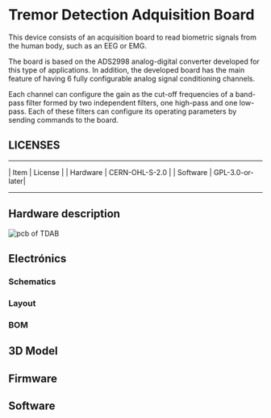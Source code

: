 # Tremor Detection Adquisition Board

This device consists of an acquisition board to read biometric signals from the human body, such as an EEG or EMG.

The board is based on the ADS2998 analog-digital converter developed for this type of applications. In addition, the developed board has the main feature of having 6 fully configurable analog signal conditioning channels.

Each channel can configure the gain as the cut-off frequencies of a band-pass filter formed by two independent filters, one high-pass and one low-pass. Each of these filters can configure its operating parameters by sending commands to the board.


## LICENSES

------------
| Item     | License 	|
| Hardware | CERN-OHL-S-2.0 |
| Software | GPL-3.0-or-later|

------------

## Hardware description

![pcb of TDAB ](https://github.com/iowlabs/TDAB/tree/main/electronics/EEG_board/EEG_board/output_files/tdab.png)

## Electrónics



### Schematics

### Layout

### BOM

## 3D Model

## Firmware

## Software

